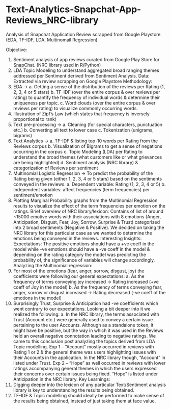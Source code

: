 # Text-Analytics-Snapchat-App-Reviews_NRC-library
Analysis of Snapchat Application Review scrapped from Google Playstore (EDA, TF-IDF, LDA, Multinomail Regression)


Objective: 
1.	Sentiment analysis of app reviews curated from Google Play Store for SnapChat. (NRC library used in R/Python)
2.	LDA Topic Modeling to understand aggregated broad ranging themes addressed per Sentiment derived from Sentiment Analysis.
Data: Extracted via review scrapping on Google Playstore
Methodology:
1.	EDA -> 
a.	Getting a sense of the distribution of the reviews per Rating (1, 2, 3, 4 or 5 stars)
b.	TF-IDF (over the entire corpus & over reviews per rating) to quantify the frequency of individual words & determine their uniqueness per topic.
c.	Word clouds (over the entire corpus & over reviews per rating) to visualize commonly occurring words.
2.	Illustration of Zipf’s Law (which states that frequency is inversely proportional to rank)
3.	Text pre-processing ->
a.	Cleaning (for special characters, punctuation etc.)
b.	Converting all text to lower case
c.	Tokenization (unigrams, bigrams)
4.	Text Analytics ->
a.	TF-IDF & listing top-10 words per Rating from the Reviews corpus
b.	Visualization of Bigrams to get a sense of negations occurring in the corpus
c.	Topic Modeling (LDA) per Rating to understand the broad themes (what customers like or what grievances are being highlighted)
d.	Sentiment analysis (NRC library) & categorization of Reviews per sentiment
5.	Multinomial Logistic Regression -> To predict the probability of the Rating being given (either 1, 2, 3, 4 or 5 stars) based on the sentiments conveyed in the reviews.
a.	Dependent variable: Rating (1, 2, 3, 4 or 5)
b.	Independent variables: affect frequencies (term frequencies) per sentiment/emotion
6.	Plotting Marginal Probability graphs from the Multinomial Regression results to visualize the effect of the term frequencies per emotion on the ratings. 
Brief overview of NRC library/lexicon:
Contains of list of around ~15000 emotive words with their associations with 8 emotions (Anger, Anticipation, Disgust, Fear, Joy, Sorrow, Surprise & Trust) categorized into 2 broad sentiments (Negative & Positive).
We decided on taking the NRC library for this particular case as we wanted to determine the emotions being conveyed in the reviews.
Interesting Insights:
Expectations: The positive emotions should have a +ve coeff in the model while -ve emotions should have a -ve coeff in the model & depending on the rating category the model was predicting the probability of, the significance of variables will change accordingly.
Analyzing the Multinomial regression:
1.	For most of the emotions (fear, anger, sorrow, disgust, joy) the coefficients were following our general expectations:
a.	As the frequency of terms conveying joy increased -> Rating increased (+ve coeff of Joy in the model)
b.	As the frequency of terms conveying fear, anger, sorrow or disgust increased -> Rating decreased (-ve coeff of the emotions in the model)
2.	Surprisingly Trust, Surprise & Anticipation had -ve coefficients which went contrary to our expectations. Looking a bit deeper into it we realized the following:
a.	In the NRC library, the terms associated with Trust (Account etc.) were generally used to convey a certain issue pertaining to the user Accounts. Although as a standalone token, it might have be positive, but the way in which it was used in the Reviews held an overall negative connotation leading to negative ratings. 
We came to this conclusion post analyzing the topics derived from LDA Topic modelling.
Exp 1 – “Account” mostly occurred in reviews with Rating 1 or 2 & the general theme was users highlighting issues with their Accounts in the application. In the NRC library though, “Account” in listed under Trust.
Exp 2 – “Hope” as well occurred in reviews with lower ratings accompanying general themes in which the users expressed their concerns over certain issues being fixed. “Hope” is listed under Anticipation in the NRC library.
Key Learnings:
1.	Digging deeper into the lexicon of any particular Text/Sentiment analysis library is key to understanding the results being obtained.
2.	TF-IDF & Topic modelling should ideally be performed to make sense of the results being obtained, instead of just taking them at face value. 
